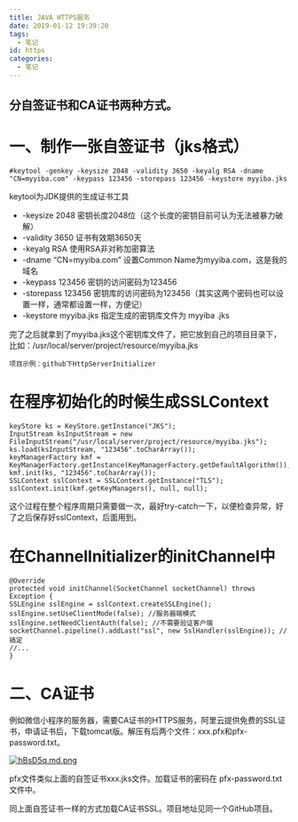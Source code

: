 ```yaml
---
title: JAVA HTTPS服务
date: 2019-01-12 19:39:20
tags:
  - 笔记
id: https
categories:
  - 笔记
---
```


## 分自签证书和CA证书两种方式。

# 一、制作一张自签证书（jks格式）

```
#keytool -genkey -keysize 2048 -validity 3650 -keyalg RSA -dname "CN=myyiba.com" -keypass 123456 -storepass 123456 -keystore myyiba.jks
```

keytool为JDK提供的生成证书工具

- -keysize 2048 密钥长度2048位（这个长度的密钥目前可认为无法被暴力破解）
- -validity 3650 证书有效期3650天
- -keyalg RSA 使用RSA非对称加密算法
- -dname “CN=myyiba.com” 设置Common Name为myyiba.com，这是我的域名
- -keypass 123456 密钥的访问密码为123456
- -storepass 123456 密钥库的访问密码为123456（其实这两个密码也可以设置一样，通常都设置一样，方便记）
- -keystore myyiba.jks 指定生成的密钥库文件为 myyiba .jks

完了之后就拿到了myyiba.jks这个密钥库文件了，把它放到自己的项目目录下，比如：/usr/local/server/project/resource/myyiba.jks

```
项目示例：github下HttpServerInitializer
```

# 在程序初始化的时候生成SSLContext

```
keyStore ks = KeyStore.getInstance("JKS");
InputStream ksInputStream = new FileInputStream("/usr/local/server/project/resource/myyiba.jks");
ks.load(ksInputStream, "123456".toCharArray());
keyManagerFactory kmf = KeyManagerFactory.getInstance(KeyManagerFactory.getDefaultAlgorithm());
kmf.init(ks, "123456".toCharArray());
SSLContext sslContext = SSLContext.getInstance("TLS");
sslContext.init(kmf.getKeyManagers(), null, null);
```

这个过程在整个程序周期只需要做一次，最好try-catch一下，以便检查异常，好了之后保存好sslContext，后面用到。

# 在ChannelInitializer的initChannel中

```
@Override
protected void initChannel(SocketChannel socketChannel) throws Exception {
SSLEngine sslEngine = sslContext.createSSLEngine();
sslEngine.setUseClientMode(false); //服务器端模式
sslEngine.setNeedClientAuth(false); //不需要验证客户端
socketChannel.pipeline().addLast("ssl", new SslHandler(sslEngine)); //搞定
//...
}
```

# 二、CA证书

例如微信小程序的服务器，需要CA证书的HTTPS服务，阿里云提供免费的SSL证书，申请证书后，下载tomcat版。解压有后两个文件：xxx.pfx和pfx-password.txt。

[![hBsD5q.md.png](https://z3.ax1x.com/2021/09/01/hBsD5q.md.png)](https://imgtu.com/i/hBsD5q)

pfx文件类似上面的自签证书xxx.jks文件。加载证书的密码在
pfx-password.txt文件中。

同上面自签证书一样的方式加载CA证书SSL。项目地址见同一个GitHub项目。
